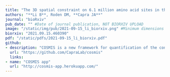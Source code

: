 ```yaml
---
title: "The 3D spatial constraint on 6.1 million amino acid sites in the human proteome"
authors: "**Li B**, Roden DM, **Capra JA**"
journal: "bioRxiv"
pub_date: "" #Date of journal publication, NOT BIORXIV UPLOAD
image: "/static/img/pub/2021-09-15_li_biorxiv.png" #Minimum dimensions of
biorxiv: "2021.09.15.460390"
pdf: "/static/pdfs/2021-09-15_li_biorxiv.pdf"
github:
- description: "COSMIS is a new framework for quantification of the constraint on protein-coding genetic variation in 3D spatial neighborhoods. It leverages recent advances in computational structure prediction, large-scale sequencing data from gnomAD, and a mutation-spectrum-aware statistical model."
  url: "https://github.com/CapraLab/cosmis"
  links:
- name: "COSMIS app"
  url: "http://cosmis-app.herokuapp.com/"
---
```

